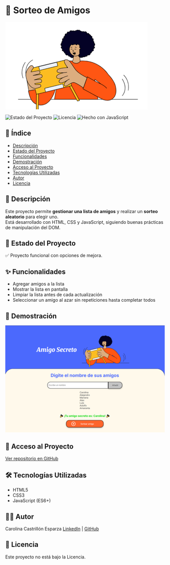 # 🎯 Sorteo de Amigos

![Portada del proyecto](./assets/amigo-secreto.png) <!-- Opcional, puedes cambiar la ruta -->

![Estado del Proyecto](https://img.shields.io/badge/estado-en%20desarrollo-yellow)
![Licencia](https://img.shields.io/badge/licencia-MIT-green)
![Hecho con JavaScript](https://img.shields.io/badge/made%20with-JavaScript-blue)

## 📌 Índice
- [Descripción](#descripción)
- [Estado del Proyecto](#estado-del-proyecto)
- [Funcionalidades](#funcionalidades)
- [Demostración](#demostración)
- [Acceso al Proyecto](#acceso-al-proyecto)
- [Tecnologías Utilizadas](#tecnologías-utilizadas)
- [Autor](#autor)
- [Licencia](#licencia)

## 📖 Descripción
Este proyecto permite **gestionar una lista de amigos** y realizar un **sorteo aleatorio** para elegir uno.  
Está desarrollado con HTML, CSS y JavaScript, siguiendo buenas prácticas de manipulación del DOM.

## 🚧 Estado del Proyecto
✅ Proyecto funcional con opciones de mejora.

## ✨ Funcionalidades
- Agregar amigos a la lista
- Mostrar la lista en pantalla
- Limpiar la lista antes de cada actualización
- Seleccionar un amigo al azar sin repeticiones hasta completar todos

## 📸 Demostración
![Imagen de la app funcionando](assets/Preview.PNG)

## 🔗 Acceso al Proyecto
[Ver repositorio en GitHub](https://github.com/KaruvaStudio/challenge-amigo-secreto.git)

## 🛠️ Tecnologías Utilizadas
- HTML5
- CSS3
- JavaScript (ES6+)

## 👩‍💻 Autor
Carolina Castrillón Esparza 
[LinkedIn](https://www.linkedin.com/in/carolinacastrillon/) | [GitHub](https://github.com/KaruvaStudio)

## 📄 Licencia
Este proyecto no está bajo la Licencia. 

